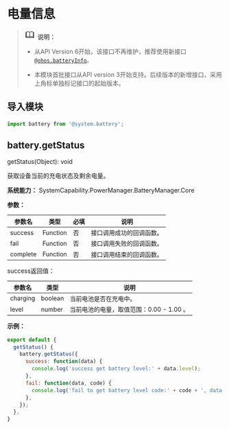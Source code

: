 # 电量信息

> ![icon-note.gif](public_sys-resources/icon-note.gif) **说明：**
> - 从API Version 6开始，该接口不再维护，推荐使用新接口[`@ohos.batteryInfo`](js-apis-battery-info.md)。
> 
> - 本模块首批接口从API version 3开始支持。后续版本的新增接口，采用上角标单独标记接口的起始版本。


## 导入模块


```js
import battery from '@system.battery';
```


## battery.getStatus

getStatus(Object): void

获取设备当前的充电状态及剩余电量。

**系统能力：** SystemCapability.PowerManager.BatteryManager.Core

**参数：**

| 参数名 | 类型 | 必填 | 说明 |
| -------- | -------- | -------- | -------- |
| success | Function | 否 | 接口调用成功的回调函数。 |
| fail | Function | 否 | 接口调用失败的回调函数。 |
| complete | Function | 否 | 接口调用结束的回调函数。 |

success返回值：

| 参数名 | 类型 | 说明 |
| -------- | -------- | -------- |
| charging | boolean | 当前电池是否在充电中。 |
| level | number | 当前电池的电量，取值范围：0.00&nbsp;-&nbsp;1.00&nbsp;。 |

**示例：**

```js
export default {    
  getStatus() {       
    battery.getStatus({           
      success: function(data) {               
        console.log('success get battery level:' + data.level);           
      },            
      fail: function(data, code) {                
        console.log('fail to get battery level code:' + code + ', data: ' + data);            
      },        
    });    
  },
}
```